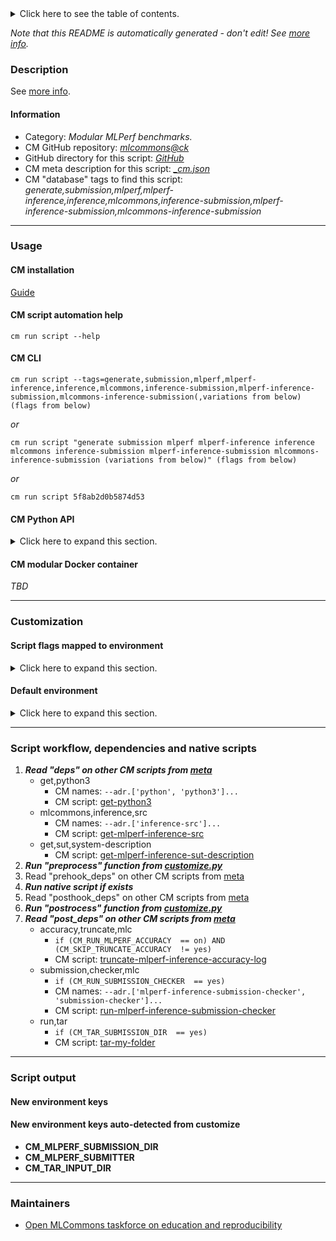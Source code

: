 <details>
<summary>Click here to see the table of contents.</summary>

* [Description](#description)
* [Information](#information)
* [Usage](#usage)
  * [ CM installation](#cm-installation)
  * [ CM script automation help](#cm-script-automation-help)
  * [ CM CLI](#cm-cli)
  * [ CM Python API](#cm-python-api)
  * [ CM modular Docker container](#cm-modular-docker-container)
* [Customization](#customization)
  * [ Script flags mapped to environment](#script-flags-mapped-to-environment)
  * [ Default environment](#default-environment)
* [Script workflow, dependencies and native scripts](#script-workflow-dependencies-and-native-scripts)
* [Script output](#script-output)
* [New environment keys](#new-environment-keys)
* [New environment keys auto-detected from customize](#new-environment-keys-auto-detected-from-customize)
* [Maintainers](#maintainers)

</details>

*Note that this README is automatically generated - don't edit! See [more info](README-extra.md).*

### Description


See [more info](README-extra.md).

#### Information

* Category: *Modular MLPerf benchmarks.*
* CM GitHub repository: *[mlcommons@ck](https://github.com/mlcommons/ck/tree/master/cm-mlops)*
* GitHub directory for this script: *[GitHub](https://github.com/mlcommons/ck/tree/master/cm-mlops/script/generate-mlperf-inference-submission)*
* CM meta description for this script: *[_cm.json](_cm.json)*
* CM "database" tags to find this script: *generate,submission,mlperf,mlperf-inference,inference,mlcommons,inference-submission,mlperf-inference-submission,mlcommons-inference-submission*
___
### Usage

#### CM installation
[Guide](https://github.com/mlcommons/ck/blob/master/docs/installation.md)

#### CM script automation help
```cm run script --help```

#### CM CLI
`cm run script --tags=generate,submission,mlperf,mlperf-inference,inference,mlcommons,inference-submission,mlperf-inference-submission,mlcommons-inference-submission(,variations from below) (flags from below)`

*or*

`cm run script "generate submission mlperf mlperf-inference inference mlcommons inference-submission mlperf-inference-submission mlcommons-inference-submission (variations from below)" (flags from below)`

*or*

`cm run script 5f8ab2d0b5874d53`

#### CM Python API

<details>
<summary>Click here to expand this section.</summary>

```python

import cmind

r = cmind.access({'action':'run'
                  'automation':'script',
                  'tags':'generate,submission,mlperf,mlperf-inference,inference,mlcommons,inference-submission,mlperf-inference-submission,mlcommons-inference-submission'
                  'out':'con',
                  ...
                  (other input keys for this script)
                  ...
                 })

if r['return']>0:
    print (r['error'])

```

</details>

#### CM modular Docker container
*TBD*
___
### Customization


#### Script flags mapped to environment
<details>
<summary>Click here to expand this section.</summary>

* --**results_dir**=value --> **CM_MLPERF_RESULTS_DIR**=value
* --**run_checker**=value --> **CM_RUN_SUBMISSION_CHECKER**=value
* --**run_style**=value --> **CM_MLPERF_RUN_STYLE**=value
* --**skip_truncation**=value --> **CM_SKIP_TRUNCATE_ACCURACY**=value
* --**submission_dir**=value --> **CM_MLPERF_SUBMISSION_DIR**=value
* --**clean**=value --> **CM_MLPERF_CLEAN_SUBMISSION_DIR**=value

**Above CLI flags can be used in the Python CM API as follows:**

```python
r=cm.access({... , "results_dir":"..."}
```

</details>

#### Default environment

<details>
<summary>Click here to expand this section.</summary>

These keys can be updated via --env.KEY=VALUE or "env" dictionary in @input.json or using script flags.


</details>

___
### Script workflow, dependencies and native scripts

  1. ***Read "deps" on other CM scripts from [meta](https://github.com/mlcommons/ck/tree/master/cm-mlops/script/generate-mlperf-inference-submission/_cm.json)***
     * get,python3
       * CM names: `--adr.['python', 'python3']...`
       - CM script: [get-python3](https://github.com/mlcommons/ck/tree/master/cm-mlops/script/get-python3)
     * mlcommons,inference,src
       * CM names: `--adr.['inference-src']...`
       - CM script: [get-mlperf-inference-src](https://github.com/mlcommons/ck/tree/master/cm-mlops/script/get-mlperf-inference-src)
     * get,sut,system-description
       - CM script: [get-mlperf-inference-sut-description](https://github.com/mlcommons/ck/tree/master/cm-mlops/script/get-mlperf-inference-sut-description)
  1. ***Run "preprocess" function from [customize.py](https://github.com/mlcommons/ck/tree/master/cm-mlops/script/generate-mlperf-inference-submission/customize.py)***
  1. Read "prehook_deps" on other CM scripts from [meta](https://github.com/mlcommons/ck/tree/master/cm-mlops/script/generate-mlperf-inference-submission/_cm.json)
  1. ***Run native script if exists***
  1. Read "posthook_deps" on other CM scripts from [meta](https://github.com/mlcommons/ck/tree/master/cm-mlops/script/generate-mlperf-inference-submission/_cm.json)
  1. ***Run "postrocess" function from [customize.py](https://github.com/mlcommons/ck/tree/master/cm-mlops/script/generate-mlperf-inference-submission/customize.py)***
  1. ***Read "post_deps" on other CM scripts from [meta](https://github.com/mlcommons/ck/tree/master/cm-mlops/script/generate-mlperf-inference-submission/_cm.json)***
     * accuracy,truncate,mlc
       * `if (CM_RUN_MLPERF_ACCURACY  == on) AND (CM_SKIP_TRUNCATE_ACCURACY  != yes)`
       - CM script: [truncate-mlperf-inference-accuracy-log](https://github.com/mlcommons/ck/tree/master/cm-mlops/script/truncate-mlperf-inference-accuracy-log)
     * submission,checker,mlc
       * `if (CM_RUN_SUBMISSION_CHECKER  == yes)`
       * CM names: `--adr.['mlperf-inference-submission-checker', 'submission-checker']...`
       - CM script: [run-mlperf-inference-submission-checker](https://github.com/mlcommons/ck/tree/master/cm-mlops/script/run-mlperf-inference-submission-checker)
     * run,tar
       * `if (CM_TAR_SUBMISSION_DIR  == yes)`
       - CM script: [tar-my-folder](https://github.com/mlcommons/ck/tree/master/cm-mlops/script/tar-my-folder)
___
### Script output
#### New environment keys

#### New environment keys auto-detected from customize

* **CM_MLPERF_SUBMISSION_DIR**
* **CM_MLPERF_SUBMITTER**
* **CM_TAR_INPUT_DIR**
___
### Maintainers

* [Open MLCommons taskforce on education and reproducibility](https://github.com/mlcommons/ck/blob/master/docs/mlperf-education-workgroup.md)